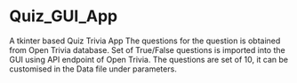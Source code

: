 # Quiz_GUI_App
A tkinter based Quiz Trivia App
The questions for the question is obtained from Open Trivia database.
Set of True/False questions is imported into the GUI using API endpoint of Open Trivia.
The questions are set of 10, it can be customised in the Data file under parameters.
